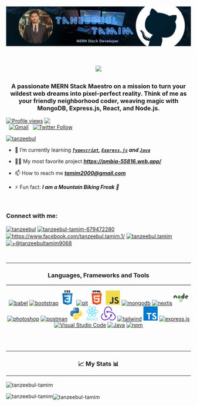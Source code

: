 ![logo](https://github.com/Tanzeebul-Tamim/Tanzeebul-Tamim/blob/main/github%20banner.jpg)

<h1 align="center">
  <a href="https://git.io/typing-svg">
    <img src="https://readme-typing-svg.herokuapp.com/?lines=👋+Hey+Folks!+👋;I'm+Tanzeebul+Tamim;From+Bangladesh;Nice+to+meet+you!&center=true&size=30">
  </a>
</h1>

<h3 align="center">A passionate MERN Stack Maestro on a mission to turn your wildest web dreams into pixel-perfect reality. Think of me as your friendly neighborhood coder, weaving magic with MongoDB, Express.js, React, and Node.js.</h3>

<img align="right" width="400" src="https://camo.githubusercontent.com/0eda36005abd9bf7e72584afc2f6ef1e808a357cb65a07fc2fe5036ba5268df7/68747470733a2f2f692e70696e696d672e636f6d2f6f726967696e616c732f65382f66342f35332f65386634353334363961336563393765636433353464663436356437333931332e676966">

[![Profile views](https://komarev.com/ghpvc/?username=tanzeebul-tamim&label=Profile%20views&color=DB4437&style=flat)](https://github.com/tanzeebul-tamim)
&nbsp;
[![Gmail](https://img.shields.io/badge/%20-Send%20Mail-black?color=14171A&labelColor=DB4437&logo=gmail&logoColor=ffffff)](mailto:tamim200091@gmail.com)
&nbsp;
[![Twitter Follow](https://img.shields.io/twitter/follow/100?label=Follow-Me!&style=social)](https://twitter.com/tanzeebul)

<p align="left">
<a href="https://www.facebook.com/tanzeebul.tamim.1/" target="blank"><img src="https://img.shields.io/static/v1?message=Tanzeebul%20Tamim&logo=facebook&label=&color=1877F2&logoColor=white&labelColor=&style=for-the-badge" alt="tanzeebul" /></a>
</p>

- 🌱 I’m currently learning **_<code><a href="https://www.typescriptlang.org/">Typescript</a></code>, <code><a href="https://expressjs.com/">Express.js</a></code> and <code><a href="https://www.java.com/en/">Java</a></code>_**

- 👨‍💻 My most favorite project ***https://pmbia-55816.web.app/***

- 📫 How to reach me ***tamim2000@gmail.com***

- ⚡ Fun fact: **_I am a Mountain Biking Freak 🚵_**
<br>
<h3 align="left">Connect with me:</h3>
<p align="left">
<a href="https://twitter.com/tanzeebul" target="blank"><img align="center" src="https://raw.githubusercontent.com/rahuldkjain/github-profile-readme-generator/master/src/images/icons/Social/twitter.svg" alt="tanzeebul" height="30" width="40" /></a>
<a href="https://linkedin.com/in/tanzeebul-tamim-679472280" target="blank"><img align="center" src="https://raw.githubusercontent.com/rahuldkjain/github-profile-readme-generator/master/src/images/icons/Social/linked-in-alt.svg" alt="tanzeebul-tamim-679472280" height="30" width="40" /></a>
<a href="https://www.facebook.com/tanzeebul.tamim.1/" target="blank"><img align="center" src="https://raw.githubusercontent.com/rahuldkjain/github-profile-readme-generator/master/src/images/icons/Social/facebook.svg" alt="https://www.facebook.com/tanzeebul.tamim.1/" height="30" width="40" /></a>
<a href="https://instagram.com/tanzeebul.tamim" target="blank"><img align="center" src="https://raw.githubusercontent.com/rahuldkjain/github-profile-readme-generator/master/src/images/icons/Social/instagram.svg" alt="tanzeebul.tamim" height="30" width="40" /></a>
<a href="https://www.youtube.com/channel/UC2YN41MJxcYK7ZZRa9aR3-w" target="blank"><img align="center" src="https://raw.githubusercontent.com/rahuldkjain/github-profile-readme-generator/master/src/images/icons/Social/youtube.svg" alt="+@tanzeebultamim9068" height="30" width="40" /></a>
</p>

<br>

<hr>
<h3 align="center">Languages, Frameworks and Tools</h3>
<hr>
<p align="center"> <a href="https://babeljs.io/" target="_blank" rel="noreferrer"><img src="https://static-00.iconduck.com/assets.00/babel-icon-2048x2048-pbssk77l.png" alt="babel" width="40" height="40" title="Babel"/></a> 
<a href="https://getbootstrap.com" target="_blank" rel="noreferrer"><img src="https://static.vecteezy.com/system/resources/previews/012/697/297/non_2x/3d-bootstrap-programming-framework-logo-free-png.png" alt="bootstrap" width="40" height="40" title="Bootstrap"/></a> 
<a href="https://www.w3schools.com/css/" target="_blank" rel="noreferrer"><img src="https://raw.githubusercontent.com/devicons/devicon/master/icons/css3/css3-original-wordmark.svg" alt="css3" width="40" height="40" title="CSS3"/></a> 
<a href="https://git-scm.com/" target="_blank" rel="noreferrer"><img src="https://www.vectorlogo.zone/logos/git-scm/git-scm-icon.svg" alt="git" width="40" height="40" title="Git"/></a> 
<a href="https://www.w3.org/html/" target="_blank" rel="noreferrer"><img src="https://raw.githubusercontent.com/devicons/devicon/master/icons/html5/html5-original-wordmark.svg" alt="html5" width="40" height="40" title="HTML5"/></a> 
<a href="https://developer.mozilla.org/en-US/docs/Web/JavaScript" target="_blank" rel="noreferrer"><img src="https://raw.githubusercontent.com/devicons/devicon/master/icons/javascript/javascript-original.svg" alt="javascript" width="40" height="40" title="JavaScript"/></a> 
<a href="https://www.mongodb.com/" target="_blank" rel="noreferrer"><img src="https://encrypted-tbn0.gstatic.com/images?q=tbn:ANd9GcTclnX8t9HBA1P1pUP1-8uw9NGbJOy_IfLlVovdtBoB4IaenK4CaoTpy7uFDLY4IX0VOr8&usqp=CAU" alt="mongodb" width="40" height="40" title="MongoDB"/></a> 
<a href="https://nextjs.org/" target="_blank" rel="noreferrer"><img src="https://static-00.iconduck.com/assets.00/nextjs-icon-512x512-y563b8iq.png" alt="nextjs" width="40" height="40" title="Next.js"/></a> 
<a href="https://nodejs.org" target="_blank" rel="noreferrer"><img src="https://raw.githubusercontent.com/devicons/devicon/master/icons/nodejs/nodejs-original-wordmark.svg" alt="nodejs" width="40" height="40" title="Node.js"/></a> 
<a href="https://www.photoshop.com/en" target="_blank" rel="noreferrer"><img src="https://w7.pngwing.com/pngs/207/785/png-transparent-photoshop-cc-hd-logo-thumbnail.png" alt="photoshop" width="40" height="40" title="Photoshop"/></a> 
<a href="https://postman.com" target="_blank" rel="noreferrer"><img src="https://www.vectorlogo.zone/logos/getpostman/getpostman-icon.svg" alt="postman" width="40" height="40" title="Postman"/></a> 
<a href="https://www.python.org" target="_blank" rel="noreferrer"><img src="https://raw.githubusercontent.com/devicons/devicon/master/icons/python/python-original.svg" alt="python" width="40" height="40" title="Python"/></a> 
<a href="https://reactjs.org/" target="_blank" rel="noreferrer"><img src="https://raw.githubusercontent.com/devicons/devicon/master/icons/react/react-original-wordmark.svg" alt="react" width="40" height="40" title="React"/></a> 
<a href="https://redux.js.org" target="_blank" rel="noreferrer"><img src="https://raw.githubusercontent.com/devicons/devicon/master/icons/redux/redux-original.svg" alt="redux" width="40" height="40" title="Redux"/></a> 
<a href="https://tailwindcss.com/" target="_blank" rel="noreferrer"><img src="https://www.vectorlogo.zone/logos/tailwindcss/tailwindcss-icon.svg" alt="tailwind" width="40" height="40" title="Tailwind CSS"/></a> 
<a href="https://www.typescriptlang.org/" target="_blank" rel="noreferrer"><img src="https://raw.githubusercontent.com/devicons/devicon/master/icons/typescript/typescript-original.svg" alt="typescript" width="40" height="40" title="TypeScript"/></a>
<a href="https://expressjs.com/" target="_blank" rel="noreferrer"><img src="https://cdn.icon-icons.com/icons2/2699/PNG/512/expressjs_logo_icon_169185.png" alt="express.js" width="40" height="40" title="Express.js"/></a>
<a href="https://code.visualstudio.com/" target="_blank" rel="noreferrer"><img src="https://uxwing.com/wp-content/themes/uxwing/download/brands-and-social-media/visual-studio-code-icon.png" alt="Visual Studio Code" width="40" height="40" title="Visual Studio Code"></a>
<a href="https://www.java.com/en/" target="_blank" rel="noreferrer"><img src="https://p7.hiclipart.com/preview/405/878/407/java-runtime-environment-computer-icons-java-platform-standard-edition-java.jpg" alt="Java" width="40" height="40" title="Java"></a>
<a href="https://www.npmjs.com/" target="_blank" rel="noreferrer"><img src="https://authy.com/wp-content/uploads/npm-logo.png" alt="npm" width="40" height="40" title="npm"></a>
 </p>

<br>
<br>

<hr>
<h3 align="center">📈 My Stats 📊</h3>
<hr>

<div>
  <p><img align="center" src="https://github-readme-stats.vercel.app/api?username=tanzeebul-tamim&theme=transparent&show_icons=true&locale=en" alt="tanzeebul-tamim" /></p>

  <p><img align="left" src="https://github-readme-stats.vercel.app/api/top-langs?username=tanzeebul-tamim&theme=transparent&show_icons=true&locale=en&layout=donut" alt="tanzeebul-tamim" /></p>

  <p><img align="center" src="https://github-readme-streak-stats.herokuapp.com/?user=tanzeebul-tamim&theme=transparent&" alt="tanzeebul-tamim" /></p>
</div>

